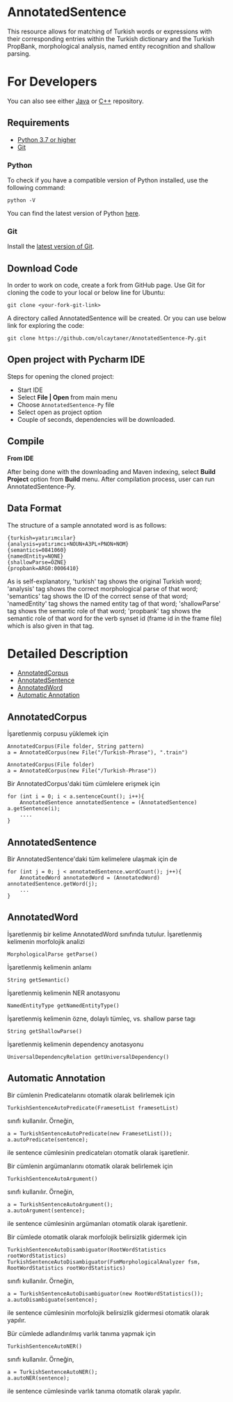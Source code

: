 # AnnotatedSentence

This resource allows for matching of Turkish words or expressions with their corresponding entries within the Turkish dictionary and the Turkish PropBank, morphological analysis, named entity recognition and shallow parsing.

For Developers
============
You can also see either [Java](https://github.com/olcaytaner/AnnotatedSentence) 
or [C++](https://github.com/olcaytaner/AnnotatedSentence-CPP) repository.
## Requirements

* [Python 3.7 or higher](#python)
* [Git](#git)

### Python 

To check if you have a compatible version of Python installed, use the following command:

    python -V
    
You can find the latest version of Python [here](https://www.python.org/downloads/).

### Git

Install the [latest version of Git](https://git-scm.com/book/en/v2/Getting-Started-Installing-Git).

## Download Code

In order to work on code, create a fork from GitHub page. 
Use Git for cloning the code to your local or below line for Ubuntu:

	git clone <your-fork-git-link>

A directory called AnnotatedSentence will be created. Or you can use below link for exploring the code:

	git clone https://github.com/olcaytaner/AnnotatedSentence-Py.git

## Open project with Pycharm IDE

Steps for opening the cloned project:

* Start IDE
* Select **File | Open** from main menu
* Choose `AnnotatedSentence-Py` file
* Select open as project option
* Couple of seconds, dependencies will be downloaded. 


## Compile

**From IDE**

After being done with the downloading and Maven indexing, select **Build Project** option from **Build** menu. After compilation process, user can run AnnotatedSentence-Py.


## Data Format

The structure of a sample annotated word is as follows:

	{turkish=yatırımcılar}
	{analysis=yatırımcı+NOUN+A3PL+PNON+NOM}
	{semantics=0841060}
	{namedEntity=NONE}
	{shallowParse=ÖZNE}
	{propbank=ARG0:0006410}

As is self-explanatory, 'turkish' tag shows the original Turkish word; 'analysis' tag shows the correct morphological parse of that word; 'semantics' tag shows the ID of the correct sense of that word; 'namedEntity' tag shows the named entity tag of that word; 'shallowParse' tag shows the semantic role of that word; 'propbank' tag shows the semantic role of that word for the verb synset id (frame id in the frame file) which is also given in that tag.

Detailed Description
============
+ [AnnotatedCorpus](#annotatedcorpus)
+ [AnnotatedSentence](#annotatedsentence)
+ [AnnotatedWord](#annotatedword)
+ [Automatic Annotation](#automatic-annotation)


## AnnotatedCorpus

İşaretlenmiş corpusu yüklemek için

	AnnotatedCorpus(File folder, String pattern)
	a = AnnotatedCorpus(new File("/Turkish-Phrase"), ".train")

	AnnotatedCorpus(File folder)
	a = AnnotatedCorpus(new File("/Turkish-Phrase"))

Bir AnnotatedCorpus'daki tüm cümlelere erişmek için

	for (int i = 0; i < a.sentenceCount(); i++){
		AnnotatedSentence annotatedSentence = (AnnotatedSentence) a.getSentence(i);
		....
	}

## AnnotatedSentence

Bir AnnotatedSentence'daki tüm kelimelere ulaşmak için de

	for (int j = 0; j < annotatedSentence.wordCount(); j++){
		AnnotatedWord annotatedWord = (AnnotatedWord) annotatedSentence.getWord(j);
		...
	}

## AnnotatedWord

İşaretlenmiş bir kelime AnnotatedWord sınıfında tutulur. İşaretlenmiş kelimenin morfolojik
analizi

	MorphologicalParse getParse()

İşaretlenmiş kelimenin anlamı

	String getSemantic()

İşaretlenmiş kelimenin NER anotasyonu

	NamedEntityType getNamedEntityType()

İşaretlenmiş kelimenin özne, dolaylı tümleç, vs. shallow parse tagı

	String getShallowParse()

İşaretlenmiş kelimenin dependency anotasyonu

	UniversalDependencyRelation getUniversalDependency()
	
## Automatic Annotation

Bir cümlenin Predicatelarını otomatik olarak belirlemek için

	TurkishSentenceAutoPredicate(FramesetList framesetList)

sınıfı kullanılır. Örneğin,

	a = TurkishSentenceAutoPredicate(new FramesetList());
	a.autoPredicate(sentence);

ile sentence cümlesinin predicateları otomatik olarak işaretlenir.

Bir cümlenin argümanlarını otomatik olarak belirlemek için

	TurkishSentenceAutoArgument()

sınıfı kullanılır. Örneğin,

	a = TurkishSentenceAutoArgument();
	a.autoArgument(sentence);

ile sentence cümlesinin argümanları otomatik olarak işaretlenir.

Bir cümlede otomatik olarak morfolojik belirsizlik gidermek için

	TurkishSentenceAutoDisambiguator(RootWordStatistics rootWordStatistics)
	TurkishSentenceAutoDisambiguator(FsmMorphologicalAnalyzer fsm, RootWordStatistics rootWordStatistics)
								  
sınıfı kullanılır. Örneğin,

	a = TurkishSentenceAutoDisambiguator(new RootWordStatistics());
	a.autoDisambiguate(sentence);

ile sentence cümlesinin morfolojik belirsizlik gidermesi otomatik olarak yapılır.

Bür cümlede adlandırılmış varlık tanıma yapmak için

	TurkishSentenceAutoNER()

sınıfı kullanılır. Örneğin,

	a = TurkishSentenceAutoNER();
	a.autoNER(sentence);

ile sentence cümlesinde varlık tanıma otomatik olarak yapılır.
